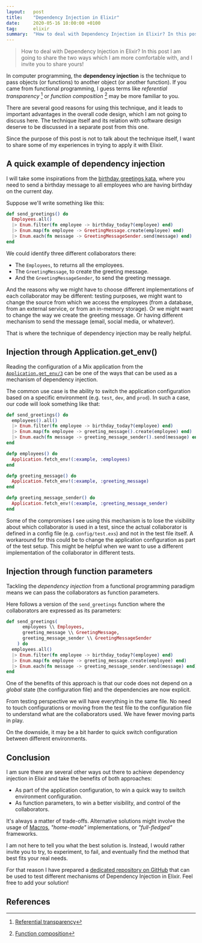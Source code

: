 ```yaml
---
layout:   post
title:    "Dependency Injection in Elixir"
date:     2020-05-16 10:00:00 +0100
tag:      elixir
summary:  "How to deal with Dependency Injection in Elixir? In this post I am going to share the two ways which I am more comfortable with, and I invite you to share yours!"
---
```


> How to deal with Dependency Injection in Elixir? In this post I am going to share the two ways which I am more comfortable with, and I invite you to share yours!

<!--more-->

In computer programming, the **dependency injection** is the technique to pass objects (or functions) to another object (or another function). If you came from functional programming, I guess terms like _referential transparency_ [^1] or _function composition_ [^2] may be more familiar to you.

There are several good reasons for using this technique, and it leads to important advantages in the overall code design, which I am not going to discuss here. The technique itself and its relation with software design deserve to be discussed in a separate post from this one.

Since the purpose of this post is not to talk about the technique itself, I want to share some of my experiences in trying to apply it with Elixir.

## A quick example of dependency injection

I will take some inspirations from the [birthday greetings kata](https://github.com/xpmatteo/birthday-greetings-kata), where you need to send a birthday message to all employees who are having birthday on the current day.

Suppose we'll write something like this:

```elixir
def send_greetings() do
  Employees.all()
  |> Enum.filter(fn employee -> birthday_today?(employee) end)
  |> Enum.map(fn employee -> GreetingMessage.create(employee) end)
  |> Enum.each(fn message -> GreetingMessageSender.send(message) end)
end
```
We could identify three different collaborators there:

- The `Employees`, to returns all the employees.
- The `GreetingMessage`, to create the greeting message.
- And the `GreetingMessageSender`, to send the greeting message.

And the reasons why we might have to choose different implementations of each collaborator may be different: testing purposes, we might want to change the source from which we access the employees (from a database, from an external service, or from an in-memory storage). Or we might want to change the way we create the greeting message. Or having different mechanism to send the message (email, social media, or whatever).

That is where the technique of dependency injection may be really helpful.

## Injection through Application.get_env()

Reading the configuration of a Mix application from the [`Application.get_env/3`](https://hexdocs.pm/elixir/Application.html#get_env/3) can be one of the ways that can be used as a mechanism of dependency injection.

The common use case is the ability to switch the application configuration based on a specific environment (e.g. `test`, `dev`, and `prod`). In such a case, our code will look something like that:

```elixir
def send_greetings() do
  employees().all()
  |> Enum.filter(fn employee -> birthday_today?(employee) end)
  |> Enum.map(fn employee -> greeting_message().create(employee) end)
  |> Enum.each(fn message -> greeting_message_sender().send(message) end)
end

defp employees() do
  Application.fetch_env!(:example, :employees)
end

defp greeting_message() do
  Application.fetch_env!(:example, :greeting_message)
end

defp greeting_message_sender() do
  Application.fetch_env!(:example, :greeting_message_sender)
end
```

Some of the compromises I see using this mechanism is to lose the visibility about which collaborator is used in a test, since the actual collaborator is defined in a config file (e.g. `config/test.exs`) and not in the test file itself. A workaround for this could be to change the application configuration as part of the test setup. This might be helpful when we want to use a different implementation of the collaborator in different tests.

## Injection through function parameters

Tackling the _dependency injection_ from a functional programming paradigm means we can pass the collaborators as function parameters.

Here follows a version of the `send_greetings` function where the collaborators are expressed as its parameters:

```elixir
def send_greetings(
      employees \\ Employees,
      greeting_message \\ GreetingMessage,
      greeting_message_sender \\ GreetingMessageSender
    ) do
  employees.all()
  |> Enum.filter(fn employee -> birthday_today?(employee) end)
  |> Enum.map(fn employee -> greeting_message.create(employee) end)
  |> Enum.each(fn message -> greeting_message_sender.send(message) end)
end
```

One of the benefits of this approach is that our code does not depend on a _global_ state (the configuration file) and the dependencies are now explicit.

From testing perspective we will have everything in the same file. No need to touch configurations or moving from the test file to the configuration file to understand what are the collaborators used. We have fewer moving parts in play.

On the downside, it may be a bit harder to quick switch configuration between different environments.

## Conclusion

I am sure there are several other ways out there to achieve dependency injection in Elixir and take the benefits of both approaches:

- As part of the application configuration, to win a quick way to switch environment configuration.
- As function parameters, to win a better visibility, and control of the collaborators.

It's always a matter of trade-offs. Alternative solutions might involve the usage of [Macros](https://elixir-lang.org/getting-started/meta/macros.html), _"home-made"_ implementations, or _"full-fledged"_ frameworks.

I am not here to tell you what the best solution is. Instead, I would rather invite you to try, to experiment, to fail, and eventually find the method that best fits your real needs.

For that reason I have prepared a [dedicated repository on GitHub](https://github.com/joebew42/dependency_injection_in_elixir) that can be used to test different mechanisms of Dependency Injection in Elixir. Feel free to add your solution!

## References

[^1]: [Referential transparency](https://en.wikipedia.org/wiki/Referential_transparency)
[^2]: [Function composition](https://en.wikipedia.org/wiki/Function_composition_(computer_science))
